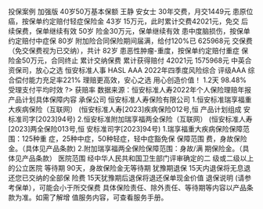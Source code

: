 投保案例
加强版
40岁50万基本保额
王静
安女士
30年交费，月交1449元
患原位癌，按保单约定赔付轻症保险金
43岁
15万元，此时累计交费42021元，免交
后续保费，保单继续有效
50岁
险金30万元，保单继续有效
患中度脑损伤，按保单约定赔付中症保
80岁
附加险合同保险期间届满，给付120%已
625968元
交保费（免交保费视为已交纳），共计
82岁
患恶性肿瘤-重度，按保单约定赔付重症
保险金50万元，合同终止
累计交纳保费
累计获得赔付
42021元
1575968元
中英合资保司，放心之选
恒安标准人事
HASL
AAA
2022年四季度风险综合
评级AAA
综合偿付能力充足率221%
理赔更高效，安心之选
用心创造价值！
1.2天
98.48%
受理支付平均时效
?>
获赔率
数据来源：恒安标准人寿2022年个人保险理赔年报
产品计划具体保障内容
承保公司
恒安标准人寿保险有限公司
1.恒安标准瑞享福重大疾病保险（互联网）
(恒安标准人寿[2023]疾病保险012号,恒
产品计划组成
安标准司字[2023]94号)
2.恒安标准附加瑞享福两全保险（互联网）
(恒安标准人寿[2023]两全保险013号,恒
安标准司字[2023]94号)
1.瑞享福重大疾病保险保障范围：125种重
症，25种中症，50种轻症，轻中症豁免保
保障范围
费，身故保险金。（具体见产品条款)
2.附加瑞享福两全保险保障范围：身故/满
期保险金。（具体见产品条款）
医院范围
经中华人民共和国卫生部门评审确定的二
级或二级以上的公立医院
等待期
90天，身故保险金无等待期
犹豫期退保
15天内退保将无息退还您已交纳的全部保
险费
15天犹豫期后退保将退还保单现金价值
退保说明
(请参考保单），可能会小于所交保费
具体保险责任、除外责任、等待期等内容以产品条款为准。如需了解增
值服务内容，可查看服务手册。
